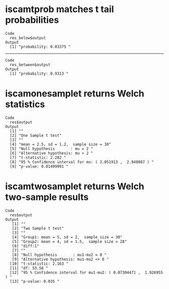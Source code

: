 # iscamtprob matches t tail probabilities

    Code
      res_below$output
    Output
      [1] "probability: 0.03375 "

---

    Code
      res_between$output
    Output
      [1] "probability: 0.9313 "

# iscamonesamplet returns Welch statistics

    Code
      res$output
    Output
      [1] ""                                                          
      [2] "One Sample t test"                                         
      [3] ""                                                          
      [4] "mean = 2.5, sd = 1.2,  sample size = 30"                   
      [5] "Null hypothesis       : mu = 2 "                           
      [6] "Alternative hypothesis: mu > 2 "                           
      [7] "t-statistic: 2.282 "                                       
      [8] "95 % Confidence interval for mu: ( 2.051913 ,  2.948087 ) "
      [9] "p-value: 0.01499991 "                                      

# iscamtwosamplet returns Welch two-sample results

    Code
      res$output
    Output
       [1] ""                                                                 
       [2] "Two Sample t test"                                                
       [3] ""                                                                 
       [4] "Group1: mean = 5, sd = 2,  sample size = 30"                      
       [5] "Group2: mean = 4, sd = 1.5,  sample size = 28"                    
       [6] "diff:1"                                                           
       [7] ""                                                                 
       [8] "Null hypothesis       : mu1-mu2 = 0 "                             
       [9] "Alternative hypothesis: mu1-mu2 <> 0 "                            
      [10] "t-statistic: 2.163 "                                              
      [11] "df: 53.58 "                                                       
      [12] "95 % Confidence interval for mu1-mu2: ( 0.07304471 ,  1.926955 ) "
      [13] "p-value: 0.035 "                                                  

